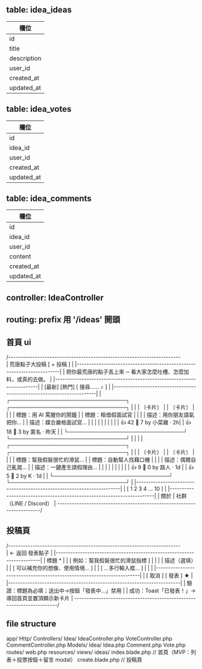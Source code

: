 ## table: idea_ideas

| 欄位
| ------------ |
| id           | id
| title        | string
| description  | text
| user_id      |
| created_at   | TIMESTAMP
| updated_at   | TIMESTAMP

## table: idea_votes

| 欄位
| ----------- |
| id          | id
| idea_id    |
| user_id      |
| created_at | TIMESTAMP
| updated_at   | TIMESTAMP

## table: idea_comments

| 欄位
| ------------ |
| id           | id
| idea_id     |
| user_id     |
| content      | TEXT
| created_at  | TIMESTAMP
| updated_at   | TIMESTAMP

## controller: IdeaController

## routing: prefix 用 '/ideas' 開頭

## 首頁  ui
/-----------------------------------------------------------------------\
| 荒唐點子大投稿                                       [ + 投稿 ]       |
|-----------------------------------------------------------------------|
| 把你最荒唐的點子丟上來 ─ 看大家怎麼吐槽、怎麼加料，或真的去做。     |
|-----------------------------------------------------------------------|
| [最新] [熱門]                                   [ 搜尋……         ⌕ ] |
|-----------------------------------------------------------------------|
| ┌───────────────────────────────┐  ┌───────────────────────────────┐ |
| | 〔卡片〕                      |  | 〔卡片〕                      | |
| |  標題：用 AI 罵醒你的鬧鐘     |  |  標題：租借假面試官           | |
| |  描述：用你朋友語氣把你…     |  |  描述：媒合嚴格面試官…        | |
| |                               |  |                               | |
| |  👍 42   💬 7   by 小菜雞 · 2h|  |  👍 18   💬 3   by 匿名 · 昨天  |
| └───────────────────────────────┘  └───────────────────────────────┘ |
|                                                                       |
| ┌───────────────────────────────┐  ┌───────────────────────────────┐ |
| | 〔卡片〕                      |  | 〔卡片〕                      | |
| |  標題：幫我假裝很忙的滑鼠…   |  |  標題：自動幫人找藉口機       | |
| |  描述：偶爾自己亂晃…         |  |  描述：一鍵產生請假理由…      | |
| |                               |  |                               | |
| |  👍 9    💬 0   by 路人 · 1d  |  |  👍 5    💬 2   by K · 1d     |
| └───────────────────────────────┘  └───────────────────────────────┘ |
|-----------------------------------------------------------------------|
|                     [ 1 2 3 4 ... 10 ]                                |
|-----------------------------------------------------------------------|
| 關於 | 社群（LINE / Discord）                                         |
\-----------------------------------------------------------------------/

## 投稿頁
/-----------------------------------------------------------------------\
| ← 返回                                                     發表點子    |
|-----------------------------------------------------------------------|
| 標題 *                                                               |
| [ 例如：幫我假裝很忙的滑鼠指標 ]                                      |
|                                                                       |
| 描述（選填）                                                          |
| [ 可以補充你的想像、使用情境…                                   ]     |
| [ …多行輸入框…                                                  ]     |
|                                                                       |
|-----------------------------------------------------------------------|
| [ 取消 ]                                               [  發表  ] ★   |
|-----------------------------------------------------------------------|
| 驗證：標題為必填；送出中→按鈕「發表中…」禁用                          |
| 成功：Toast「已發表！」→ 導回首頁並置頂顯示新卡片                     |
\-----------------------------------------------------------------------/

## file structure

app/
  Http/
    Controllers/
      Idea/
        IdeaController.php
        VoteController.php
        CommentController.php
  Models/
    Idea/
      Idea.php
      Comment.php
      Vote.php
routes/
  web.php
resources/
  views/
    ideas/
      index.blade.php      // 首頁（MVP：列表＋投票按鈕＋留言 modal）
      create.blade.php     // 投稿頁
